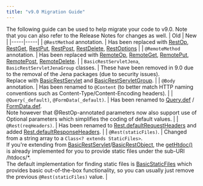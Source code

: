 ```yaml
---
title: "v9.0 Migration Guide"
---
```


The following guide can be used to help migrate your code to v9.0.
Note that you can also refer to the Release Notes for changes as well.
| Old | New |
|-----|-----|
| `@RestMethod` annotation. | Has been replaced with [RestOp]({{API_DOCS}}/org/apache/juneau/rest/annotation/RestOp.html), [RestGet]({{API_DOCS}}/org/apache/juneau/rest/annotation/RestGet.html), [RestPut]({{API_DOCS}}/org/apache/juneau/rest/annotation/RestPut.html), [RestPost]({{API_DOCS}}/org/apache/juneau/rest/annotation/RestPost.html), [RestDelete]({{API_DOCS}}/org/apache/juneau/rest/annotation/RestDelete.html), [RestOptions]({{API_DOCS}}/org/apache/juneau/rest/annotation/RestOptions.html) |
| `@RemoteMethod` annotation. | Has been replaced with [RemoteOp]({{API_DOCS}}/org/apache/juneau/http/remote/RemoteOp.html), [RemoteGet]({{API_DOCS}}/org/apache/juneau/http/remote/RemoteGet.html), [RemotePut]({{API_DOCS}}/org/apache/juneau/http/remote/RemotePut.html), [RemotePost]({{API_DOCS}}/org/apache/juneau/http/remote/RemotePost.html), [RemoteDelete]({{API_DOCS}}/org/apache/juneau/http/remote/RemoteDelete.html). |
| `BasicRestServletJena`, `BasicRestServletJenaGroup` classes. | These have been removed in 9.0 due to the removal of the Jena packages (due to security issues).<br />Replace with [BasicRestServlet]({{API_DOCS}}/org/apache/juneau/rest/servlet/BasicRestServlet.html) and [BasicRestServletGroup]({{API_DOCS}}/org/apache/juneau/rest/servlet/BasicRestServletGroup.html). |
| `@Body` annotation. | Has been renamed to `@Content` (to better match HTTP naming conventions such as Content-Type/Content-Encoding headers). |
| `@Query(_default)`, `@FormData(_default)`. | Has been renamed to [Query.def]({{API_DOCS}}/org/apache/juneau/http/annotation/Query.html#def) / [FormData.def]({{API_DOCS}}/org/apache/juneau/http/annotation/FormData.html#def).<br />Note however that @RestOp-annotated parameters now also support use of Optional parameters which simplifies the coding of default values. |
| `@Rest(reqHeaders)`. | Has been renamed to [Rest.defaultRequestHeaders]({{API_DOCS}}/org/apache/juneau/rest/annotation/Rest.html#defaultRequestHeaders) and added [Rest.defaultResponseHeaders]({{API_DOCS}}/org/apache/juneau/rest/annotation/Rest.html#defaultResponseHeaders). |
| `@Rest(staticFiles)`. | Changed from a string array to a `Class<? extends StaticFiles>`.<br />If you're extending from [BasicRestServlet]({{API_DOCS}}/org/apache/juneau/rest/servlet/BasicRestServlet.html)/[BasicRestObject]({{API_DOCS}}/org/apache/juneau/rest/servlet/BasicRestObject.html), the [getHtdoc()]({{API_DOCS}}/org/apache/juneau/rest/servlet/BasicRestOperations.html#getHtdoc(String,Locale)) is already implemented for you to provide static files under the sub-URI /htdocs/*.<br />The default implementation for finding static files is [BasicStaticFiles]({{API_DOCS}}/org/apache/juneau/rest/staticfile/BasicStaticFiles.html) which provides basic out-of-the-box functionality, so you can usually just remove the previous `@Rest(staticFiles)` value. |
